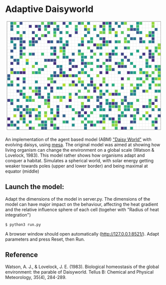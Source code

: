 # Adaptive Daisyworld

![sample run](img/model2.gif)

An implementation of the agent based model (ABM) ["Daisy World"](https://en.wikipedia.org/wiki/Daisyworld) with evolving daisys, using [mesa](https://github.com/projectmesa/mesa). The original model was aimed at showing how living organism can change the environment on a global scale (Watson & Lovelock, 1983).   This model rather shows how organisms adapt and conquer a habitat. Simulates a spherical world, with solar energy getting weaker towards poles (upper and lower border) and being maximal at equator (middle)

## Launch the model:
Adapt the dimensions of the model in server.py. The dimensions of the model can have major impact on the behaviour, affecting the heat gradient and the relative influence sphere of each cell (togeher with "Radius of heat integration")

    $ python3 run.py

A browser window should open automatically (http://127.0.0.1:8521/). Adapt parameters and press Reset, then Run.

## Reference

Watson, A. J., & Lovelock, J. E. (1983). Biological homeostasis of the global environment: the parable of Daisyworld. Tellus B: Chemical and Physical Meteorology, 35(4), 284-289.
